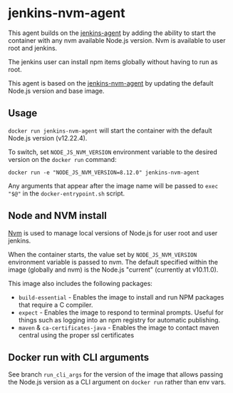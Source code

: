 # jenkins-nvm-agent

This agent builds on the [jenkins-agent](https://github.com/awharn/jenkins-agent) by adding the ability to start the container with any nvm available Node.js version. Nvm is available to user root and jenkins. 

The jenkins user can install npm items globally without having to run as root.

This agent is based on the [jenkins-nvm-agent](https://github.com/tucker01/jenkins-nvm-agent) by updating the default Node.js version and base image.

## Usage 

`docker run jenkins-nvm-agent` will start the container with the default Node.js version (v12.22.4).

To switch, set `NODE_JS_NVM_VERSION` environment variable to the desired version on the `docker run` command:
```
docker run -e "NODE_JS_NVM_VERSION=8.12.0" jenkins-nvm-agent
```

Any arguments that appear after the image name will be passed to `exec "$@"` in the `docker-entrypoint.sh` script.

## Node and NVM install

[Nvm](https://github.com/creationix/nvm) is used to manage local versions of Node.js for user root and user jenkins. 

When the container starts, the value set by `NODE_JS_NVM_VERSION` environment variable is passed to nvm. The default specified within the image (globally and nvm) is the Node.js "current" (currently at v10.11.0).

This image also includes the following packages:

- `build-essential` - Enables the image to install and run NPM packages that require a C compiler.
- `expect` - Enables the image to respond to terminal prompts. Useful for things such as logging into an npm registry for automatic publishing.
- `maven` &amp; `ca-certificates-java` - Enables the image to contact maven central using the proper ssl certificates

## Docker run with CLI arguments
See branch `run_cli_args` for the version of the image that allows passing the Node.js version as a CLI argument on `docker run` rather than env vars.
